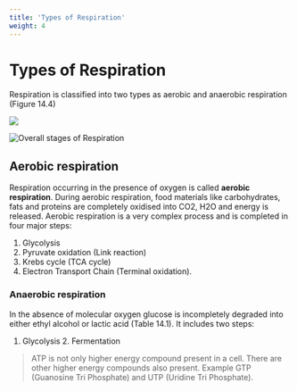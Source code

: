 ```yaml
---
title: 'Types of Respiration'
weight: 4
---
```


# Types of Respiration
Respiration is classified into two types as aerobic and anaerobic respiration (Figure 14.4)

![](one.png)

![ Overall stages of Respiration  ](14.5.png "")


## Aerobic respiration
Respiration occurring in the presence of oxygen is called **aerobic respiration**. During aerobic respiration, food materials like carbohydrates, fats and proteins are completely oxidised into CO2, H2O and energy is released. Aerobic respiration is a very complex process and is completed in four major steps:

1. Glycolysis 
2. Pyruvate oxidation (Link reaction) 
3. Krebs cycle (TCA cycle) 
4. Electron Transport Chain (Terminal oxidation). 

### Anaerobic respiration
In the absence of molecular oxygen glucose is incompletely degraded into either ethyl alcohol or lactic acid (Table 14.1). It includes two steps:

1. Glycolysis 2. Fermentation

>ATP is not only higher energy compound present in a cell. There are other higher energy compounds also present. Example GTP (Guanosine Tri Phosphate) and UTP (Uridine Tri Phosphate).